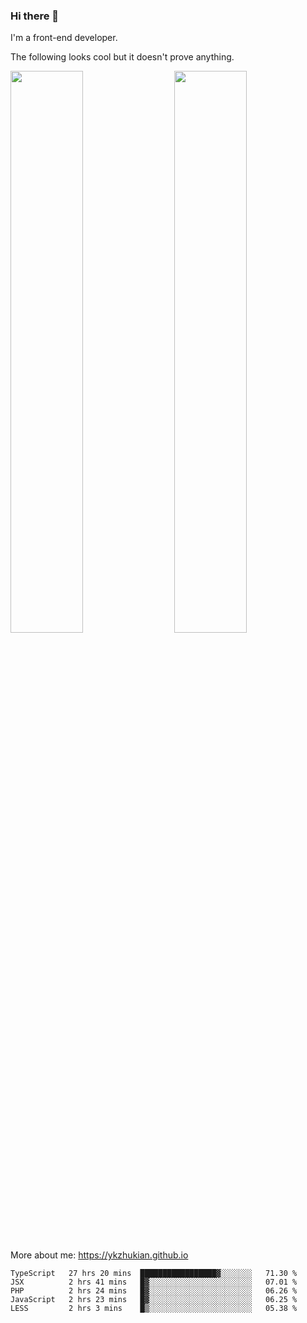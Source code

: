 ### Hi there 👋

I'm a front-end developer.

The following looks cool but it doesn't prove anything.

[<img align="right" width="48%" src="https://github-readme-stats.vercel.app/api?username=ykzhukian&show_icons=true&theme=dracula">](https://github.com/anuraghazra/github-readme-stats)

[<img width="48%" src="https://github-readme-stats.vercel.app/api/top-langs/?username=ykzhukian&layout=compact&theme=dracula">](https://github.com/anuraghazra/github-readme-stats)

More about me: 
https://ykzhukian.github.io

<!--START_SECTION:waka-->
```text
TypeScript   27 hrs 20 mins  █████████████████▓░░░░░░░   71.30 % 
JSX          2 hrs 41 mins   █▓░░░░░░░░░░░░░░░░░░░░░░░   07.01 % 
PHP          2 hrs 24 mins   █▓░░░░░░░░░░░░░░░░░░░░░░░   06.26 % 
JavaScript   2 hrs 23 mins   █▓░░░░░░░░░░░░░░░░░░░░░░░   06.25 % 
LESS         2 hrs 3 mins    █▒░░░░░░░░░░░░░░░░░░░░░░░   05.38 % 
```
<!--END_SECTION:waka-->
